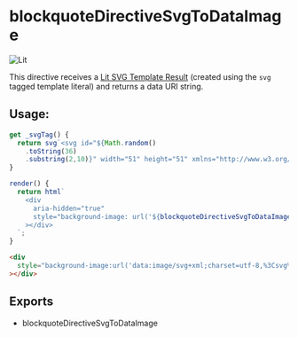# blockquoteDirectiveSvgToDataImage

![Lit](https://img.shields.io/badge/lit-2.0.0-blue)

This directive receives a [Lit SVG Template Result](https://lit.dev/docs/api/templates/#svg) (created using the `svg` tagged template literal) and returns a data URI string.

## Usage:

```js
get _svgTag() {
  return svg`<svg id="${Math.random()
    .toString(36)
    .substring(2,10)}" width="51" height="51" xmlns="http://www.w3.org/2000/svg"><path d="M25.5 0C11.417 0 0 11.417 0 25.5S11.417 51 25.5 51 51 39.583 51 25.5 39.583 0 25.5 0zm-.385 5.064a3.3 3.3 0 0 1 3.307 3.291 3.304 3.304 0 0 1-3.307 3.306 3.3 3.3 0 0 1-3.29-3.306 3.29 3.29 0 0 1 3.29-3.291zm14.289 10.652l-9.809 1.24.005 9.817 4.755 15.867a1.85 1.85 0 0 1-1.344 2.252c-.989.25-2.003-.3-2.252-1.298l-4.87-14.443h-1.498l-4.48 14.742c-.374.964-1.448 1.404-2.407 1.03-.954-.37-1.533-1.454-1.158-2.418l4.115-15.572v-9.978l-9.04-1.228c-.928-.075-1.558-.89-1.483-1.818.07-.934.914-1.628 1.838-1.554l10.982.944h4.815l11.69-.963a1.68 1.68 0 0 1 1.749 1.623c.04.924-.68 1.718-1.608 1.758z"></path></svg>`;
}

render() {
  return html`
    <div
      aria-hidden="true"
      style="background-image: url('${blockquoteDirectiveSvgToDataImage(this._svgTag)}');"
    ></div>
  `;
}
```

```html
<div
  style="background-image:url('data:image/svg+xml;charset=utf-8,%3Csvg%20id=%229jcuff16%22%20width=%2251%22%20height=%2251%22%20xmlns=%22http://www.w3.org/2000/svg%22%3E%3Cpath%20d=%22M25.5%200C11.417%200%200%2011.417%200%2025.5S11.417%2051%2025.5%2051%2051%2039.583%2051%2025.5%2039.583%200%2025.5%200zm-.385%205.064a3.3%203.3%200%200%201%203.307%203.291%203.304%203.304%200%200%201-3.307%203.306%203.3%203.3%200%200%201-3.29-3.306%203.29%203.29%200%200%201%203.29-3.291zm14.289%2010.652l-9.809%201.24.005%209.817%204.755%2015.867a1.85%201.85%200%200%201-1.344%202.252c-.989.25-2.003-.3-2.252-1.298l-4.87-14.443h-1.498l-4.48%2014.742c-.374.964-1.448%201.404-2.407%201.03-.954-.37-1.533-1.454-1.158-2.418l4.115-15.572v-9.978l-9.04-1.228c-.928-.075-1.558-.89-1.483-1.818.07-.934.914-1.628%201.838-1.554l10.982.944h4.815l11.69-.963a1.68%201.68%200%200%201%201.749%201.623c.04.924-.68%201.718-1.608%201.758z%22%3E%3C/path%3E%3C/svg%3E')"
></div>
```

## Exports

- blockquoteDirectiveSvgToDataImage
